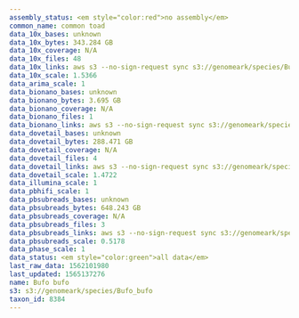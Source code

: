 ```yaml
---
assembly_status: <em style="color:red">no assembly</em>
common_name: common toad
data_10x_bases: unknown
data_10x_bytes: 343.284 GB
data_10x_coverage: N/A
data_10x_files: 48
data_10x_links: aws s3 --no-sign-request sync s3://genomeark/species/Bufo_bufo/aBufBuf1/genomic_data/10x/ .<br>
data_10x_scale: 1.5366
data_arima_scale: 1
data_bionano_bases: unknown
data_bionano_bytes: 3.695 GB
data_bionano_coverage: N/A
data_bionano_files: 1
data_bionano_links: aws s3 --no-sign-request sync s3://genomeark/species/Bufo_bufo/aBufBuf1/genomic_data/bionano/ .<br>
data_dovetail_bases: unknown
data_dovetail_bytes: 288.471 GB
data_dovetail_coverage: N/A
data_dovetail_files: 4
data_dovetail_links: aws s3 --no-sign-request sync s3://genomeark/species/Bufo_bufo/aBufBuf1/genomic_data/dovetail/ .<br>
data_dovetail_scale: 1.4722
data_illumina_scale: 1
data_pbhifi_scale: 1
data_pbsubreads_bases: unknown
data_pbsubreads_bytes: 648.243 GB
data_pbsubreads_coverage: N/A
data_pbsubreads_files: 3
data_pbsubreads_links: aws s3 --no-sign-request sync s3://genomeark/species/Bufo_bufo/aBufBuf1/genomic_data/pacbio/ . --exclude "*scraps.bam* --exclude "*ccs.bam*"<br>
data_pbsubreads_scale: 0.5178
data_phase_scale: 1
data_status: <em style="color:green">all data</em>
last_raw_data: 1562101980
last_updated: 1565137276
name: Bufo bufo
s3: s3://genomeark/species/Bufo_bufo
taxon_id: 8384
---
```

